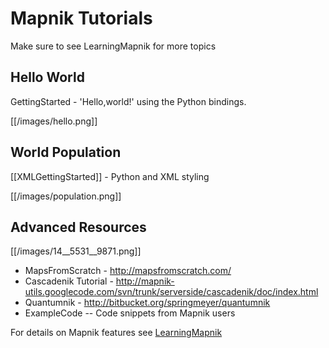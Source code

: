 <!-- Name: MapnikTutorials -->
<!-- Version: 8 -->
<!-- Last-Modified: 2010/01/25 15:40:55 -->
<!-- Author: springmeyer -->
# Mapnik Tutorials

Make sure to see LearningMapnik for more topics

## Hello World

GettingStarted - 'Hello,world!' using the Python bindings.  



[[/images/hello.png]]

## World Population

[[XMLGettingStarted]] - Python and XML styling

[[/images/population.png]]

## Advanced Resources

[[/images/14__5531__9871.png]]

 * MapsFromScratch - http://mapsfromscratch.com/
 * Cascadenik Tutorial - http://mapnik-utils.googlecode.com/svn/trunk/serverside/cascadenik/doc/index.html
 * Quantumnik - http://bitbucket.org/springmeyer/quantumnik
 * ExampleCode -- Code snippets from Mapnik users

For details on Mapnik features see [LearningMapnik](https://github.com/mapnik/mapnik/wiki/LearningMapnik)

